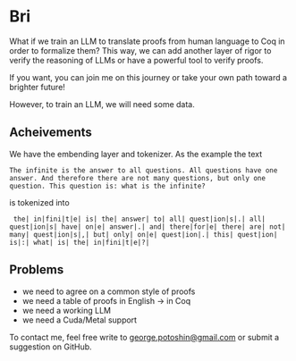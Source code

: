 # Bri

What if we train an LLM to translate proofs from human language to Coq in order to formalize them?
This way, we can add another layer of rigor to verify the reasoning of LLMs or have a powerful tool to verify proofs.

If you want, you can join me on this journey or take your own path toward a brighter future!

However, to train an LLM, we will need some data.

## Acheivements
We have the embending layer and tokenizer. As the example the text
```
The infinite is the answer to all questions. All questions have one answer. And therefore there are not many questions, but only one question. This question is: what is the infinite?
```
is tokenized into
```
 the| in|fini|t|e| is| the| answer| to| all| quest|ion|s|.| all| quest|ion|s| have| on|e| answer|.| and| there|for|e| there| are| not| many| quest|ion|s|,| but| only| on|e| quest|ion|.| this| quest|ion| is|:| what| is| the| in|fini|t|e|?|
```

## Problems
+ we need to agree on a common style of proofs
+ we need a table of proofs in English -> in Coq
+ we need a working LLM
+ we need a Cuda/Metal support

To contact me, feel free write to <george.potoshin@gmail.com> or submit a suggestion
on GitHub.
